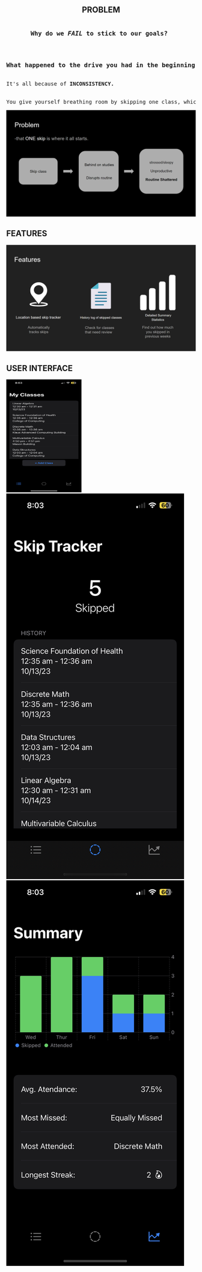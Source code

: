 <h2 style = "text-align : center">PROBLEM</h2>
<pre>
<h3 style = "text-align : center;">Why do we <em>FAIL</em> to stick to our goals? <h3>
<h3 style = "text-align : center;">What happened to the drive you had in the beginning?</h3>
It's all because of <b>INCONSISTENCY.</b>
<br>
You give yourself breathing room by skipping one class, which validates skipping two.. validating more and more
</pre>

<img src="Imgs/Problem.png"></img>

<h2>FEATURES</h2>
<img src = "Imgs/Features.png"></img>

<h2>USER INTERFACE</h2>
<img src = "Imgs/Schedule.PNG" width = 200px height = 300px></img>
<img src = "Imgs/Home.PNG"></img>
<img src = "Imgs/StatsSummary.PNG"></img>


